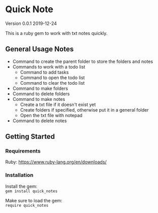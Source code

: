 # Quick Note

Version 0.0.1 2019-12-24  

This is a ruby gem to work with txt notes quickly.

## General Usage Notes

- Command to create the parent folder to store the folders and notes
- Commands to work with a todo list
  - Command to add tasks
  - Command to open the todo list
  - Command to clear the todo list
- Command to make folders
- Command to delete folders
- Command to make notes
  - Create a txt file if it doesn't exist yet
  - Create folders if specified, otherwise put it in a general folder
  - Open the txt file with notepad
- Command to delete notes

## Getting Started

### Requirements

Ruby: <https://www.ruby-lang.org/en/downloads/>

### Installation

Install the gem:  
`gem install quick_notes`  

Make sure to load the gem:  
`require quick_notes`
